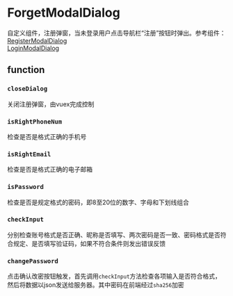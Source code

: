 # ForgetModalDialog
自定义组件，注册弹窗，当未登录用户点击导航栏“注册”按钮时弹出。参考组件：  
[RegisterModalDialog](RegisterModalDialog.vue.md)  
[LoginModalDialog](LoginModalDialog.vue.md) 

## function
### ```closeDialog```
关闭注册弹窗，由vuex完成控制

### ```isRightPhoneNum```
检查是否是格式正确的手机号

### ```isRightEmail```
检查是否是格式正确的电子邮箱

### ```isPassword```
检查是否是规定格式的密码，即8至20位的数字、字母和下划线组合

### ```checkInput```
分别检查账号格式是否正确、昵称是否填写、两次密码是否一致、密码格式是否符合规定、是否填写验证码，如果不符合条件则发出错误反馈

### ```changePassword```
点击确认改密按钮触发，首先调用```checkInput```方法检查各项输入是否符合格式，然后将数据以json发送给服务器。其中密码在前端经过```sha256```加密